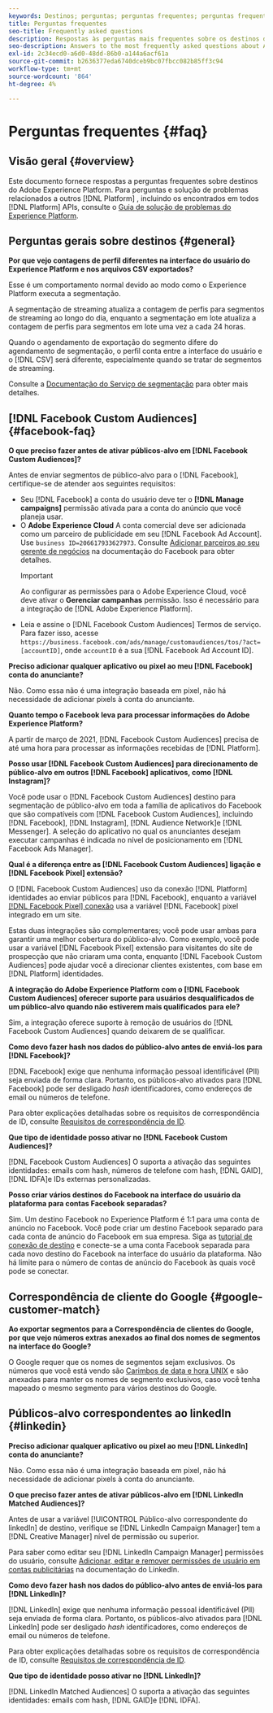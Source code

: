 ```yaml
---
keywords: Destinos; perguntas; perguntas frequentes; perguntas frequentes; perguntas frequentes sobre destinos
title: Perguntas frequentes
seo-title: Frequently asked questions
description: Respostas às perguntas mais frequentes sobre os destinos do Adobe Experience Platform
seo-description: Answers to the most frequently asked questions about Adobe Experience Platform destinations
exl-id: 2c34ecd0-a6d0-48dd-86b0-a144a6acf61a
source-git-commit: b2636377eda6740dceb9bc07fbcc082b85ff3c94
workflow-type: tm+mt
source-wordcount: '864'
ht-degree: 4%

---
```


# Perguntas frequentes {#faq}

## Visão geral {#overview}

Este documento fornece respostas a perguntas frequentes sobre destinos do Adobe Experience Platform. Para perguntas e solução de problemas relacionados a outros [!DNL Platform] , incluindo os encontrados em todos [!DNL Platform] APIs, consulte o [Guia de solução de problemas do Experience Platform](../landing/troubleshooting.md).

## Perguntas gerais sobre destinos {#general}

**Por que vejo contagens de perfil diferentes na interface do usuário do Experience Platform e nos arquivos CSV exportados?**

Esse é um comportamento normal devido ao modo como o Experience Platform executa a segmentação.

A segmentação de streaming atualiza a contagem de perfis para segmentos de streaming ao longo do dia, enquanto a segmentação em lote atualiza a contagem de perfis para segmentos em lote uma vez a cada 24 horas.

Quando o agendamento de exportação do segmento difere do agendamento de segmentação, o perfil conta entre a interface do usuário e o [!DNL CSV] será diferente, especialmente quando se tratar de segmentos de streaming.

Consulte a [Documentação do Serviço de segmentação](../segmentation/home.md) para obter mais detalhes.

## [!DNL Facebook Custom Audiences] {#facebook-faq}

**O que preciso fazer antes de ativar públicos-alvo em [!DNL Facebook Custom Audiences]?**

Antes de enviar segmentos de público-alvo para o [!DNL Facebook], certifique-se de atender aos seguintes requisitos:

* Seu [!DNL Facebook] a conta do usuário deve ter o **[!DNL Manage campaigns]** permissão ativada para a conta do anúncio que você planeja usar.
* O **Adobe Experience Cloud** A conta comercial deve ser adicionada como um parceiro de publicidade em seu [!DNL Facebook Ad Account]. Use `business ID=206617933627973`. Consulte [Adicionar parceiros ao seu gerente de negócios](https://www.facebook.com/business/help/1717412048538897) na documentação do Facebook para obter detalhes.
   >[!IMPORTANT]
   >
   > Ao configurar as permissões para o Adobe Experience Cloud, você deve ativar o **Gerenciar campanhas** permissão. Isso é necessário para a integração de [!DNL Adobe Experience Platform].
* Leia e assine o [!DNL Facebook Custom Audiences] Termos de serviço. Para fazer isso, acesse `https://business.facebook.com/ads/manage/customaudiences/tos/?act=[accountID]`, onde `accountID` é a sua [!DNL Facebook Ad Account ID].

**Preciso adicionar qualquer aplicativo ou pixel ao meu [!DNL Facebook] conta do anunciante?**

Não. Como essa não é uma integração baseada em pixel, não há necessidade de adicionar pixels à conta do anunciante.

**Quanto tempo o Facebook leva para processar informações do Adobe Experience Platform?**

A partir de março de 2021, [!DNL Facebook Custom Audiences] precisa de até uma hora para processar as informações recebidas de [!DNL Platform].

**Posso usar [!DNL Facebook Custom Audiences] para direcionamento de público-alvo em outros [!DNL Facebook] aplicativos, como [!DNL Instagram]?**

Você pode usar o [!DNL Facebook Custom Audiences] destino para segmentação de público-alvo em toda a família de aplicativos do Facebook que são compatíveis com [!DNL Facebook Custom Audiences], incluindo [!DNL Facebook], [!DNL Instagram], [!DNL Audience Network]e [!DNL Messenger]. A seleção do aplicativo no qual os anunciantes desejam executar campanhas é indicada no nível de posicionamento em [!DNL Facebook Ads Manager].

**Qual é a diferença entre as [!DNL Facebook Custom Audiences] ligação e [!DNL Facebook Pixel] extensão?**

O [!DNL Facebook Custom Audiences] uso da conexão [!DNL Platform] identidades ao enviar públicos para [!DNL Facebook], enquanto a variável [[!DNL Facebook Pixel] conexão](../destinations/catalog/advertising/facebook-pixel.md) usa a variável [!DNL Facebook] pixel integrado em um site.

Estas duas integrações são complementares; você pode usar ambas para garantir uma melhor cobertura do público-alvo. Como exemplo, você pode usar a variável [!DNL Facebook Pixel] extensão para visitantes do site de prospecção que não criaram uma conta, enquanto [!DNL Facebook Custom Audiences] pode ajudar você a direcionar clientes existentes, com base em [!DNL Platform] identidades.

**A integração do Adobe Experience Platform com o [!DNL Facebook Custom Audiences] oferecer suporte para usuários desqualificados de um público-alvo quando não estiverem mais qualificados para ele?**

Sim, a integração oferece suporte à remoção de usuários do [!DNL Facebook Custom Audiences] quando deixarem de se qualificar.

**Como devo fazer hash nos dados do público-alvo antes de enviá-los para [!DNL Facebook]?**

[!DNL Facebook] exige que nenhuma informação pessoal identificável (PII) seja enviada de forma clara. Portanto, os públicos-alvo ativados para [!DNL Facebook] pode ser desligado *hash* identificadores, como endereços de email ou números de telefone.

Para obter explicações detalhadas sobre os requisitos de correspondência de ID, consulte [Requisitos de correspondência de ID](catalog/social/facebook.md#id-matching-requirements).

**Que tipo de identidade posso ativar no [!DNL Facebook Custom Audiences]?**

[!DNL Facebook Custom Audiences] O suporta a ativação das seguintes identidades: emails com hash, números de telefone com hash, [!DNL GAID], [!DNL IDFA]e IDs externas personalizadas.

**Posso criar vários destinos do Facebook na interface do usuário da plataforma para contas Facebook separadas?**

Sim. Um destino Facebook no Experience Platform é 1:1 para uma conta de anúncio no Facebook. Você pode criar um destino Facebook separado para cada conta de anúncio do Facebook em sua empresa. Siga as [tutorial de conexão de destino](/help/destinations/ui/connect-destination.md) e conecte-se a uma conta Facebook separada para cada novo destino do Facebook na interface do usuário da plataforma. Não há limite para o número de contas de anúncio do Facebook às quais você pode se conectar.

## Correspondência de cliente do Google {#google-customer-match}

**Ao exportar segmentos para a Correspondência de clientes do Google, por que vejo números extras anexados ao final dos nomes de segmentos na interface do Google?**

O Google requer que os nomes de segmentos sejam exclusivos. Os números que você está vendo são [Carimbos de data e hora UNIX](https://www.unixtimestamp.com/) e são anexadas para manter os nomes de segmento exclusivos, caso você tenha mapeado o mesmo segmento para vários destinos do Google.

## Públicos-alvo correspondentes ao linkedIn {#linkedin}

**Preciso adicionar qualquer aplicativo ou pixel ao meu [!DNL LinkedIn] conta do anunciante?**

Não. Como essa não é uma integração baseada em pixel, não há necessidade de adicionar pixels à conta do anunciante.

**O que preciso fazer antes de ativar públicos-alvo em [!DNL LinkedIn Matched Audiences]?**

Antes de usar a variável [!UICONTROL Público-alvo correspondente do linkedIn] de destino, verifique se [!DNL LinkedIn Campaign Manager] tem a [!DNL Creative Manager] nível de permissão ou superior.

Para saber como editar seu [!DNL LinkedIn Campaign Manager] permissões do usuário, consulte [Adicionar, editar e remover permissões de usuário em contas publicitárias](https://www.linkedin.com/help/lms/answer/5753) na documentação do LinkedIn.

**Como devo fazer hash nos dados do público-alvo antes de enviá-los para [!DNL LinkedIn]?**

[!DNL LinkedIn] exige que nenhuma informação pessoal identificável (PII) seja enviada de forma clara. Portanto, os públicos-alvo ativados para [!DNL LinkedIn] pode ser desligado *hash* identificadores, como endereços de email ou números de telefone.

Para obter explicações detalhadas sobre os requisitos de correspondência de ID, consulte [Requisitos de correspondência de ID](catalog/social/linkedin.md#id-matching-requirements).

**Que tipo de identidade posso ativar no [!DNL LinkedIn]?**

[!DNL LinkedIn Matched Audiences] O suporta a ativação das seguintes identidades: emails com hash, [!DNL GAID]e [!DNL IDFA].
